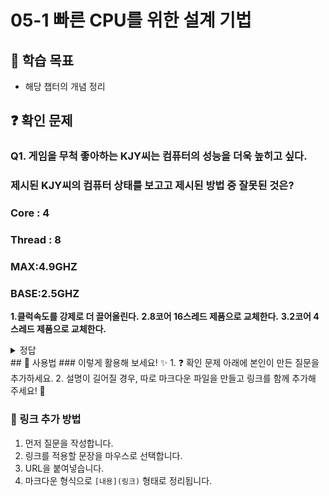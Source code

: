 # 05-1 빠른 CPU를 위한 설계 기법

## 📌 학습 목표
- 해당 챕터의 개념 정리

## ❓ 확인 문제
### Q1. 게임을 무척 좋아하는 KJY씨는 컴퓨터의 성능을 더욱 높히고 싶다.
### 제시된 KJY씨의 컴퓨터 상태를 보고고 제시된 방법 중 잘못된 것은? 

### Core : 4
### Thread : 8
### MAX:4.9GHZ
### BASE:2.5GHZ

**1.클럭속도를 강제로 더 끌어올린다.**
**2.8코어 16스레드 제품으로 교체한다.**
**3.2코어 4스레드 제품으로 교체한다.**
<details>
<summary>정답</summary>

- **3. 2코어 4스레드 제품으로 교체한다.**   

**[해설]**
1.클럭 속도를 강제로 올리는 것은 오버클럭킹이라는 기법으로 
 기본적으로 클럭 속도가 높으면 컴퓨터의 성능은 오른다.
다만 과하게 사용할 경우 발열 문제등이 발생하기에 적절히 사용해야 한다.
2.코어란 명령어를 실행하는 부품으로 코어가 8개라는 것은 명령어를 실행하는 부품을 8개 포함하고 있다는 것이다. 
스레드는 컴퓨터가 함번에 처리할수 있는 명령어 단위를 의미한다. 
즉 16스레드란 한번에 16가지 명령어를 처리 할 수 있다. 

3.코어와 스레드가 위의 설명한 대로이기에 코어와 스레드가 기존보다 줄어든다면 
컴퓨터의 성능은 오히려 떨어질 것이다. 

---

</details>
## 📝 사용법  
### 이렇게 활용해 보세요! ✨  
1. ❓ 확인 문제 아래에 본인이 만든 질문을 추가하세요.  
2. 설명이 길어질 경우, 따로 마크다운 파일을 만들고 링크를 함께 추가해 주세요! 🔗  

### 🔗 링크 추가 방법  
1. 먼저 질문을 작성합니다.  
2. 링크를 적용할 문장을 마우스로 선택합니다.  
3. URL을 붙여넣습니다.  
4. 마크다운 형식으로 `[내용](링크)` 형태로 정리됩니다.  
